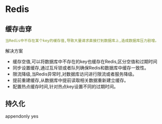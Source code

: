 # Redis

## 缓存击穿
```yml
当Redis中不存在某个key的缓存值,导致大量请求直接打到数据库上,造成数据库压力剧增。
```
解决方案
+ 缓存空值,可以将数据库中不存在的key也缓存在Redis,区分空值和过期时间
+ 同步设置缓存,通过互斥锁或者队列确保Redis和数据库中缓存一致性。
+ 限流降级,当Redis异常时,对数据库访问进行限流或者服务降级。
+ 提前重建缓存,从数据库中提前读取相关数据重新建立缓存。
+ 配置热点缓存时间,针对热点key设置不同的过期时间。

## 持久化
appendonly yes